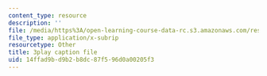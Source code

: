 ```yaml
---
content_type: resource
description: ''
file: /media/https%3A/open-learning-course-data-rc.s3.amazonaws.com/res-10-s95-physics-of-covid-19-transmission-fall-2020/14ffad9bd9b2b8dc87f596d0a00205f3_nOW0xBef6rg.srt
file_type: application/x-subrip
resourcetype: Other
title: 3play caption file
uid: 14ffad9b-d9b2-b8dc-87f5-96d0a00205f3
---
```

